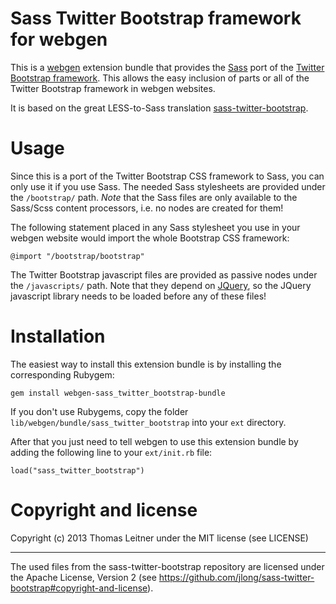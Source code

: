 # Sass Twitter Bootstrap framework for webgen

This is a [webgen] extension bundle that provides the [Sass][1] port of
the [Twitter Bootstrap framework][2]. This allows the easy inclusion of
parts or all of the Twitter Bootstrap framework in webgen websites.

It is based on the great LESS-to-Sass translation
[sass-twitter-bootstrap][3].

[webgen]: http://webgen.gettalong.org
[1]: http://sass-lang.com
[2]: http://twitter.github.com/bootstrap/
[3]: https://github.com/jlong/sass-twitter-bootstrap


# Usage

Since this is a port of the Twitter Bootstrap CSS framework to Sass, you
can only use it if you use Sass. The needed Sass stylesheets are
provided under the `/bootstrap/` path. *Note* that the Sass files are
only available to the Sass/Scss content processors, i.e. no nodes are
created for them!

The following statement placed in any Sass stylesheet you use in your
webgen website would import the whole Bootstrap CSS framework:

    @import "/bootstrap/bootstrap"

The Twitter Bootstrap javascript files are provided as passive nodes
under the `/javascripts/` path. Note that they depend on [JQuery], so
the JQuery javascript library needs to be loaded before any of these
files!

[JQuery]: http://jquery.com


# Installation

The easiest way to install this extension bundle is by installing the
corresponding Rubygem:

    gem install webgen-sass_twitter_bootstrap-bundle

If you don't use Rubygems, copy the folder
`lib/webgen/bundle/sass_twitter_bootstrap` into your `ext` directory.

After that you just need to tell webgen to use this extension bundle by
adding the following line to your `ext/init.rb` file:

    load("sass_twitter_bootstrap")


# Copyright and license

Copyright (c) 2013 Thomas Leitner under the MIT license (see LICENSE)

* * *

The used files from the sass-twitter-bootstrap repository are licensed
under the Apache License, Version 2 (see
<https://github.com/jlong/sass-twitter-bootstrap#copyright-and-license>).
